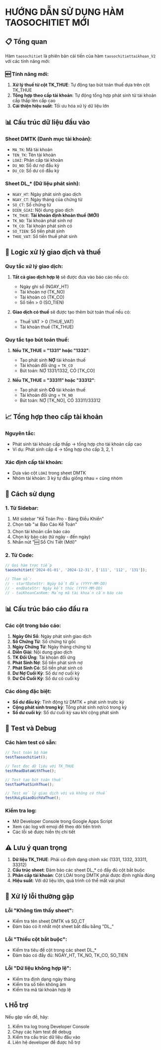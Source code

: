# HƯỚNG DẪN SỬ DỤNG HÀM TAOSOCHITIET MỚI

## 📋 Tổng quan

Hàm `taosochitiet` là phiên bản cải tiến của hàm `taosochitiettaikhoan_V2` với các tính năng mới:

### 🆕 Tính năng mới:
1. **Xử lý thuế từ cột TK_THUE**: Tự động tạo bút toán thuế dựa trên cột TK_THUE
2. **Tổng hợp theo cấp tài khoản**: Tự động tổng hợp phát sinh từ tài khoản cấp thấp lên cấp cao
3. **Cải thiện hiệu suất**: Tối ưu hóa xử lý dữ liệu lớn

## 📊 Cấu trúc dữ liệu đầu vào

### Sheet DMTK (Danh mục tài khoản):
- `MA_TK`: Mã tài khoản
- `TEN_TK`: Tên tài khoản  
- `LOAI`: Phân cấp tài khoản
- `DU_NO`: Số dư nợ đầu kỳ
- `DU_CO`: Số dư có đầu kỳ

### Sheet DL_* (Dữ liệu phát sinh):
- `NGAY_HT`: Ngày phát sinh giao dịch
- `NGAY_CT`: Ngày tháng của chứng từ
- `SO_CT`: Số chứng từ
- `DIEN_GIAI`: Nội dung giao dịch
- `TK_THUE`: **Tài khoản định khoản thuế (MỚI)**
- `TK_NO`: Tài khoản phát sinh nợ
- `TK_CO`: Tài khoản phát sinh có
- `SO_TIEN`: Số tiền phát sinh
- `THUE_VAT`: Số tiền thuế phát sinh

## 🧮 Logic xử lý giao dịch và thuế

### Quy tắc xử lý giao dịch:
1. **Tất cả giao dịch hợp lệ** sẽ được đưa vào báo cáo nếu có:
   - Ngày ghi sổ (NGAY_HT)
   - Tài khoản nợ (TK_NO)
   - Tài khoản có (TK_CO)
   - Số tiền > 0 (SO_TIEN)

2. **Giao dịch có thuế** sẽ được tạo thêm bút toán thuế nếu có:
   - Thuế VAT > 0 (THUE_VAT)
   - Tài khoản thuế (TK_THUE)

### Quy tắc tạo bút toán thuế:
1. **Nếu TK_THUE = "1331" hoặc "1332"**:
   - Tạo phát sinh **NỢ** tài khoản thuế
   - Tài khoản đối ứng = `TK_CO`
   - Bút toán: NỢ 1331/1332, CÓ [TK_CO]

2. **Nếu TK_THUE = "33311" hoặc "33312"**:
   - Tạo phát sinh **CÓ** tài khoản thuế  
   - Tài khoản đối ứng = `TK_NO`
   - Bút toán: NỢ [TK_NO], CÓ 33311/33312

## 📈 Tổng hợp theo cấp tài khoản

### Nguyên tắc:
- Phát sinh tài khoản cấp thấp → tổng hợp cho tài khoản cấp cao
- Ví dụ: Phát sinh cấp 4 → tổng hợp cho cấp 3, 2, 1

### Xác định cấp tài khoản:
- Dựa vào cột `LOAI` trong sheet DMTK
- Nhóm tài khoản: 3 ký tự đầu giống nhau = cùng nhóm

## 🎯 Cách sử dụng

### 1. Từ Sidebar:
1. Mở sidebar "Kế Toán Pro - Bảng Điều Khiển"
2. Chọn tab "📊 Báo Cáo Kế Toán"
3. Chọn tài khoản cần báo cáo
4. Chọn kỳ báo cáo (từ ngày - đến ngày)
5. Nhấn nút "🆕 Sổ Chi Tiết (Mới)"

### 2. Từ Code:
```javascript
// Gọi hàm trực tiếp
taosochitiet('2024-01-01', '2024-12-31', ['111', '112', '131']);

// Tham số:
// - startDateStr: Ngày bắt đầu (YYYY-MM-DD)
// - endDateStr: Ngày kết thúc (YYYY-MM-DD)  
// - taiKhoanCanXem: Mảng mã tài khoản cần báo cáo
```

## 📊 Cấu trúc báo cáo đầu ra

### Các cột trong báo cáo:
1. **Ngày Ghi Sổ**: Ngày phát sinh giao dịch
2. **Số Chứng Từ**: Số chứng từ gốc
3. **Ngày Chứng Từ**: Ngày tháng chứng từ
4. **Diễn Giải**: Nội dung giao dịch
5. **TK Đối Ứng**: Tài khoản đối ứng
6. **Phát Sinh Nợ**: Số tiền phát sinh nợ
7. **Phát Sinh Có**: Số tiền phát sinh có
8. **Dư Nợ Cuối Kỳ**: Số dư nợ cuối kỳ
9. **Dư Có Cuối Kỳ**: Số dư có cuối kỳ

### Các dòng đặc biệt:
- **Số dư đầu kỳ**: Tính động từ DMTK + phát sinh trước kỳ
- **Cộng phát sinh trong kỳ**: Tổng phát sinh nợ/có trong kỳ
- **Số dư cuối kỳ**: Số dư cuối kỳ sau khi cộng phát sinh

## 🧪 Test và Debug

### Các hàm test có sẵn:
```javascript
// Test toàn bộ hàm
testTaosochitiet();

// Test đọc dữ liệu với TK_THUE
testReadDataWithThue();

// Test tạo bút toán thuế
testTaoPhatSinhThue();

// Test xử lý giao dịch với và không có thuế
testXuLyGiaoDichVaThue();
```

### Kiểm tra log:
- Mở Developer Console trong Google Apps Script
- Xem các log với emoji để theo dõi tiến trình
- Các lỗi sẽ được hiển thị chi tiết

## ⚠️ Lưu ý quan trọng

1. **Dữ liệu TK_THUE**: Phải có định dạng chính xác (1331, 1332, 33311, 33312)
2. **Cấu trúc sheet**: Đảm bảo các sheet DL_* có đầy đủ cột bắt buộc
3. **Phân cấp tài khoản**: Cột LOAI trong DMTK phải được định nghĩa đúng
4. **Hiệu suất**: Với dữ liệu lớn, quá trình có thể mất vài phút

## 🔧 Xử lý lỗi thường gặp

### Lỗi "Không tìm thấy sheet":
- Kiểm tra tên sheet DMTK và SO_CT
- Đảm bảo có ít nhất một sheet bắt đầu bằng "DL_"

### Lỗi "Thiếu cột bắt buộc":
- Kiểm tra tiêu đề cột trong các sheet DL_*
- Đảm bảo có đầy đủ: NGAY_HT, TK_NO, TK_CO, SO_TIEN

### Lỗi "Dữ liệu không hợp lệ":
- Kiểm tra định dạng ngày tháng
- Kiểm tra số tiền không âm
- Kiểm tra mã tài khoản hợp lệ

## 📞 Hỗ trợ

Nếu gặp vấn đề, hãy:
1. Kiểm tra log trong Developer Console
2. Chạy các hàm test để debug
3. Kiểm tra cấu trúc dữ liệu đầu vào
4. Liên hệ developer để được hỗ trợ